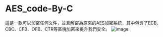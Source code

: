 # AES_code-By-C
這是一款可以加密任何文件，並且解密為原來的AES加密系統，其中包含了ECB、CBC、CFB、OFB、CTR等區塊加密來提升我們安全。
![image](https://user-images.githubusercontent.com/43268022/136893547-4a3f04cc-5364-4948-bad0-31b22e2e0646.png)
